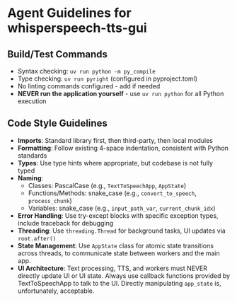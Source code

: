 # Agent Guidelines for whisperspeech-tts-gui

## Build/Test Commands
- Syntax checking: `uv run python -m py_compile`
- Type checking: `uv run pyright` (configured in pyproject.toml)
- No linting commands configured - add if needed
- **NEVER run the application yourself** - use `uv run python` for all Python execution

## Code Style Guidelines
- **Imports**: Standard library first, then third-party, then local modules
- **Formatting**: Follow existing 4-space indentation, consistent with Python standards
- **Types**: Use type hints where appropriate, but codebase is not fully typed
- **Naming**: 
  - Classes: PascalCase (e.g., `TextToSpeechApp`, `AppState`)
  - Functions/Methods: snake_case (e.g., `convert_to_speech`, `process_chunk`)
  - Variables: snake_case (e.g., `input_path_var`, `current_chunk_idx`)
- **Error Handling**: Use try-except blocks with specific exception types, include traceback for debugging
- **Threading**: Use `threading.Thread` for background tasks, UI updates via `root.after()`
- **State Management**: Use `AppState` class for atomic state transitions across threads, to communicate state between workers and the main app.
- **UI Architecture**: Text processing, TTS, and workers must NEVER directly update UI or UI state. Always use callback functions provided by TextToSpeechApp to talk to the UI. Directly manipulating `app_state` is, unfortunately, acceptable.
